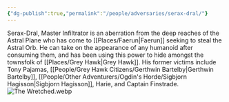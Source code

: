 ```yaml
---
{"dg-publish":true,"permalink":"/people/adversaries/serax-dral/"}
---
```


Serax-Dral, Master Infiltrator is an aberration from the deep reaches of the Astral Plane who has come to [[Places/Faerun\|Faerun]] seeking to steal the Astral Orb.  He can take on the appearance of any humanoid after consuming them, and has been using this power to hide amongst the townsfolk of [[Places/Grey Hawk\|Grey Hawk]].  His former victims include Tony Pajamas, [[People/Grey Hawk Citizens/Gerthwin Bartelby\|Gerthwin Bartelby]], [[People/Other Adventurers/Ogdin's Horde/Sigbjorn Hagisson\|Sigbjorn Hagisson]], Harie, and Captain Finstrade.  
![The Wretched.webp](/img/user/Z_Attachments/The%20Wretched.webp)
